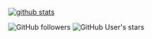 [![github stats](https://github-readme-stats.vercel.app/api?username=Dojeto&show_icons=true&theme=chartreuse-dark)](https://github.com/Dojeto)

![GitHub followers](https://img.shields.io/github/followers/Dojeto?color=red-devil&label=FollowingPeeps&style=for-the-badge)
![GitHub User's stars](https://img.shields.io/github/stars/Dojeto?affiliations=OWNER&color=raspberry_rose&style=for-the-badge)
